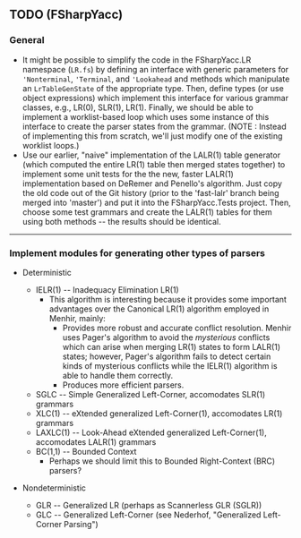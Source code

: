 ## TODO (FSharpYacc)

### General

- It might be possible to simplify the code in the FSharpYacc.LR namespace (`LR.fs`)
  by defining an interface with generic parameters for `'Nonterminal`, `'Terminal`,
  and `'Lookahead` and methods which manipulate an `LrTableGenState` of the appropriate
  type. Then, define types (or use object expressions) which implement this interface
  for various grammar classes, e.g., LR(0), SLR(1), LR(1). Finally, we should be able
  to implement a worklist-based loop which uses some instance of this interface to
  create the parser states from the grammar. (NOTE : Instead of implementing this from
  scratch, we'll just modify one of the existing worklist loops.)
- Use our earlier, "naive" implementation of the LALR(1) table generator (which computed
  the entire LR(1) table then merged states together) to implement some unit tests for
  the the new, faster LALR(1) implementation based on DeRemer and Penello's algorithm.
  Just copy the old code out of the Git history (prior to the 'fast-lalr' branch being
  merged into 'master') and put it into the FSharpYacc.Tests project. Then, choose some
  test grammars and create the LALR(1) tables for them using both methods -- the results
  should be identical.


---
### Implement modules for generating other types of parsers

- Deterministic
  - IELR(1) -- Inadequacy Elimination LR(1)
    - This algorithm is interesting because it provides some important advantages over
      the Canonical LR(1) algorithm employed in Menhir, mainly:
      - Provides more robust and accurate conflict resolution. Menhir uses Pager's algorithm
        to avoid the *mysterious* conflicts which can arise when merging LR(1) states to
        form LALR(1) states; however, Pager's algorithm fails to detect certain kinds of
        mysterious conflicts while the IELR(1) algorithm is able to handle them correctly.
      - Produces more efficient parsers.
  - SGLC -- Simple Generalized Left-Corner, accomodates SLR(1) grammars
  - XLC(1) -- eXtended generalized Left-Corner(1), accomodates LR(1) grammars
  - LAXLC(1) -- Look-Ahead eXtended generalized Left-Corner(1), accomodates LALR(1) grammars
  - BC(1,1) -- Bounded Context
    - Perhaps we should limit this to Bounded Right-Context (BRC) parsers?

- Nondeterministic
  - GLR -- Generalized LR (perhaps as Scannerless GLR (SGLR))
  - GLC -- Generalized Left-Corner (see Nederhof, "Generalized Left-Corner Parsing")

